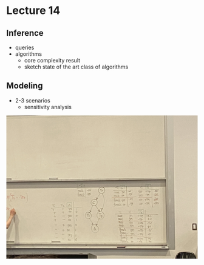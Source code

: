 # Lecture 14

## Inference
- queries
- algorithms
  - core complexity result
  - sketch state of the art class of algorithms

## Modeling
- 2-3 scenarios
  - sensitivity analysis

<img src="images/IMG_3555.JPG">